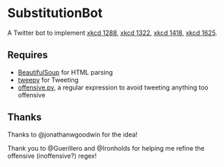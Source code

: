 SubstitutionBot
=============

A Twitter bot to implement [xkcd 1288](http://xkcd.com/1288/),
[xkcd 1322](https://xkcd.com/1322/), [xkcd 1418](https://xkcd.com/1418/), [xkcd 1625](https://xkcd.com/1625/).
## Requires ##
* [BeautifulSoup](http://www.crummy.com/software/BeautifulSoup/) for HTML parsing
* [tweepy](https://github.com/tweepy/tweepy) for Tweeting
* [offensive.py](https://github.com/mollywhite/CyberPrefixer/blob/master/offensive.py),
  a regular expression to avoid tweeting anything too offensive

## Thanks ##
Thanks to @jonathanwgoodwin for the idea!

Thank you to @Guerillero and @Ironholds for helping me refine the offensive
(inoffensive?) regex!
